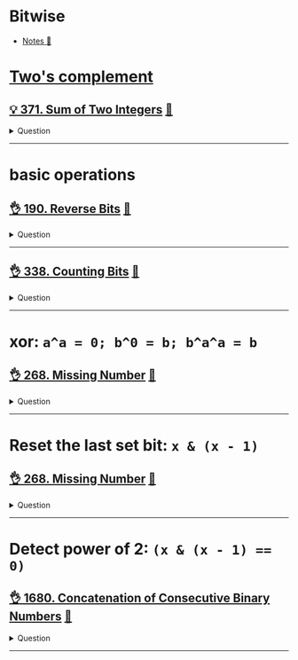 # Bitwise
- [Notes :notebook:](../notes/bitwise.md)

# [Two's complement](../notes/bitwise.md#twos-complement)

## [:bulb: 371. Sum of Two Integers](https://leetcode.com/problems/sum-of-two-integers/) [:dart:](sum_of_2_ints.h)
<details><summary markdown="span">Question</summary>

```markdown
Given two integers a and b, return the sum of the two integers without using the operators + and -.
```
</details>

------------------------------------------------------------------------------

# basic operations
## [:ok_hand: 190. Reverse Bits](https://leetcode.com/problems/missing-number/) [:dart:](reverse_bits.h)
<details><summary markdown="span">Question</summary>

```markdown
Reverse bits of a given 32 bits unsigned integer.

Input:            n = 00000010100101000001111010011100
Output:    964176192 (00111001011110000010100101000000)
```
</details>

------------------------------------------------------------------------------

## [:ok_hand: 338. Counting Bits](https://leetcode.com/problems/counting-bits/) [:dart:](counting_bits.h)
<details><summary markdown="span">Question</summary>

```markdown
Given an integer n, return an array ans of length n + 1 such that
for each i (0 <= i <= n),
ans[i] is the number of 1's in the binary representation of i.

Input: n = 5
Output: [0,1,1,2,1,2]
```
</details>

------------------------------------------------------------------------------

# xor: `a^a = 0; b^0 = b; b^a^a = b`

## [:ok_hand: 268. Missing Number](https://leetcode.com/problems/missing-number/) [:dart:](missing_num.h)
<details><summary markdown="span">Question</summary>

```markdown
Given an array nums containing n distinct numbers in the range [0, n], return the only number in the range that is missing from the array.

Input: nums = [3,0,1]
Output: 2
```
</details>

------------------------------------------------------------------------------

# Reset the last set bit: `x & (x - 1)`

## [:ok_hand: 268. Missing Number](https://leetcode.com/problems/number-of-1-bits/) [:dart:](number_of_setbit.h)
<details><summary markdown="span">Question</summary>

```markdown
Write a function that takes an unsigned integer and
returns the number of '1' bits it has (also known as the Hamming weight).
```
</details>

------------------------------------------------------------------------------

# Detect power of 2: `(x & (x - 1) == 0)`

## [:ok_hand: 1680. Concatenation of Consecutive Binary Numbers](https://leetcode.com/problems/concatenation-of-consecutive-binary-numbers/) [:dart:](concat_consecutive_binary_nums.h)
<details><summary markdown="span">Question</summary>

```markdown
- Given an integer n, return the decimal value of the binary string formed by concatenating the binary representations of 1 to n in order, modulo 10^9 + 7.

Input: n = 3
Output: 27
Explanation: In binary, 1, 2, and 3 corresponds to "1", "10", and "11".
After concatenating them, we have "11011", which corresponds to the decimal value 27.
```
</details>

------------------------------------------------------------------------------
